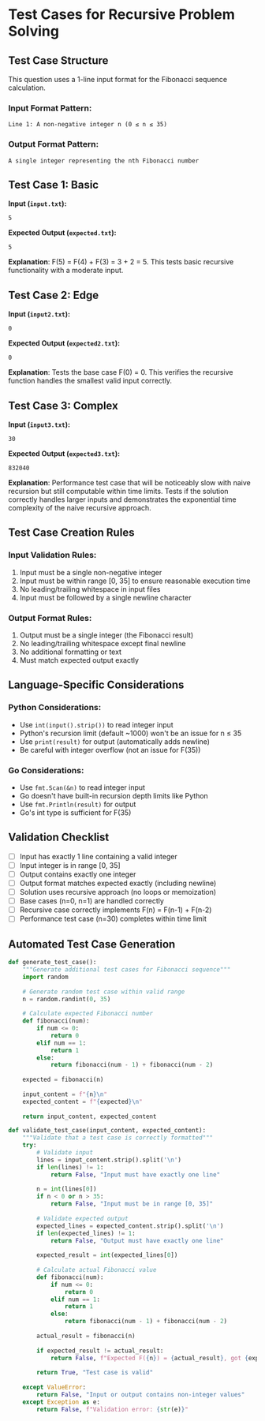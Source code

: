 # Test Cases for Recursive Problem Solving

## Test Case Structure
This question uses a 1-line input format for the Fibonacci sequence calculation.

### Input Format Pattern:
```
Line 1: A non-negative integer n (0 ≤ n ≤ 35)
```

### Output Format Pattern:
```
A single integer representing the nth Fibonacci number
```

## Test Case 1: Basic
**Input (`input.txt`):**
```
5
```
**Expected Output (`expected.txt`):**
```
5
```

**Explanation**: F(5) = F(4) + F(3) = 3 + 2 = 5. This tests basic recursive functionality with a moderate input.

## Test Case 2: Edge
**Input (`input2.txt`):**
```
0
```
**Expected Output (`expected2.txt`):**
```
0
```

**Explanation**: Tests the base case F(0) = 0. This verifies the recursive function handles the smallest valid input correctly.

## Test Case 3: Complex
**Input (`input3.txt`):**
```
30
```
**Expected Output (`expected3.txt`):**
```
832040
```

**Explanation**: Performance test case that will be noticeably slow with naive recursion but still computable within time limits. Tests if the solution correctly handles larger inputs and demonstrates the exponential time complexity of the naive recursive approach.

## Test Case Creation Rules
### Input Validation Rules:
1. Input must be a single non-negative integer
2. Input must be within range [0, 35] to ensure reasonable execution time
3. No leading/trailing whitespace in input files
4. Input must be followed by a single newline character

### Output Format Rules:
1. Output must be a single integer (the Fibonacci result)
2. No leading/trailing whitespace except final newline
3. No additional formatting or text
4. Must match expected output exactly

## Language-Specific Considerations
### Python Considerations:
- Use `int(input().strip())` to read integer input
- Python's recursion limit (default ~1000) won't be an issue for n ≤ 35
- Use `print(result)` for output (automatically adds newline)
- Be careful with integer overflow (not an issue for F(35))

### Go Considerations:
- Use `fmt.Scan(&n)` to read integer input
- Go doesn't have built-in recursion depth limits like Python
- Use `fmt.Println(result)` for output
- Go's int type is sufficient for F(35)

## Validation Checklist
- [ ] Input has exactly 1 line containing a valid integer
- [ ] Input integer is in range [0, 35]
- [ ] Output contains exactly one integer
- [ ] Output format matches expected exactly (including newline)
- [ ] Solution uses recursive approach (no loops or memoization)
- [ ] Base cases (n=0, n=1) are handled correctly
- [ ] Recursive case correctly implements F(n) = F(n-1) + F(n-2)
- [ ] Performance test case (n=30) completes within time limit

## Automated Test Case Generation
```python
def generate_test_case():
    """Generate additional test cases for Fibonacci sequence"""
    import random
    
    # Generate random test case within valid range
    n = random.randint(0, 35)
    
    # Calculate expected Fibonacci number
    def fibonacci(num):
        if num <= 0:
            return 0
        elif num == 1:
            return 1
        else:
            return fibonacci(num - 1) + fibonacci(num - 2)
    
    expected = fibonacci(n)
    
    input_content = f"{n}\n"
    expected_content = f"{expected}\n"
    
    return input_content, expected_content

def validate_test_case(input_content, expected_content):
    """Validate that a test case is correctly formatted"""
    try:
        # Validate input
        lines = input_content.strip().split('\n')
        if len(lines) != 1:
            return False, "Input must have exactly one line"
        
        n = int(lines[0])
        if n < 0 or n > 35:
            return False, "Input must be in range [0, 35]"
        
        # Validate expected output
        expected_lines = expected_content.strip().split('\n')
        if len(expected_lines) != 1:
            return False, "Output must have exactly one line"
        
        expected_result = int(expected_lines[0])
        
        # Calculate actual Fibonacci value
        def fibonacci(num):
            if num <= 0:
                return 0
            elif num == 1:
                return 1
            else:
                return fibonacci(num - 1) + fibonacci(num - 2)
        
        actual_result = fibonacci(n)
        
        if expected_result != actual_result:
            return False, f"Expected F({n}) = {actual_result}, got {expected_result}"
        
        return True, "Test case is valid"
        
    except ValueError:
        return False, "Input or output contains non-integer values"
    except Exception as e:
        return False, f"Validation error: {str(e)}"
```
